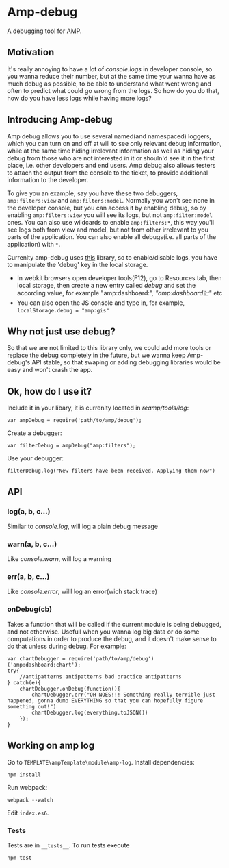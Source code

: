 # Amp-debug
A debugging tool for AMP.

## Motivation
It's really annoying to have a lot of _console.logs_ in developer console, so you wanna reduce their number, but at the same time your wanna have as much debug as possible, to be able to understand what went wrong and often to predict what could go wrong from the logs. So how do you do that, how do you have less logs while having more logs?

## Introducing Amp-debug
Amp debug allows you to use several named(and namespaced) loggers, which you can turn on and off at will to see only relevant debug information, while at the same time hiding irrelevant information as well as hiding your debug from those who are not interested in it or shouln'd see it in the first place, i.e. other developers and end users. Amp debug also allows testers to attach the output from the console to the ticket, to provide additional information to the developer.

To give you an example, say you have these two debuggers, `amp:filters:view` and `amp:filters:model`. Normally you won't see none in the developer console, but you can access it by enabling debug, so by enabling `amp:filters:view` you will see its logs, but not `amp:filter:model` ones. You can also use wildcards to enable `amp:filters:*`, this way you'll see logs both from view and model, but not from other irrelevant to you parts of the application. You can also enable all debugs(i.e. all parts of the application) with `*`.

Currenlty amp-debug uses [this](https://www.npmjs.com/package/debug) library, so to enable/disable logs, you have to manipulate the 'debug' key in the local storage.
* In webkit browsers open developer tools(F12), go to Resources tab, then local storage, then create a new entry called _debug_ and set the according value, for example "amp:dashboard:*", "amp:dashboard:chart:*" etc
* You can also open the JS console and type in, for example, `localStorage.debug = "amp:gis"` 

## Why not just use debug?
So that we are not limited to this library only, we could add more tools or replace the debug completely in the future, but we wanna keep Amp-debug's API stable, so that swaping or adding debugging libraries would be easy and won't crash the app.

## Ok, how do I use it?
Include it in your libary, it is currenlty located in _reamp/tools/log_:

    var ampDebug = require('path/to/amp/debug');
Create a debugger:

    var filterDebug = ampDebug("amp:filters");
    
Use your debugger:

    filterDebug.log("New filters have been received. Applying them now")
    
## API
### log(a, b, c...)
Similar to _console.log_, will log a plain debug message
### warn(a, b, c...)
Like _console.warn_, will log a warning
### err(a, b, c...)
Like _console.error_, willl log an error(wich stack trace)
### onDebug(cb)
Takes a function that will be called if the current module is being debugged, and not otherwise. Usefull when you wanna log big data or do some computations in order to produce the debug, and it doesn't make sense to do that unless during debug. For example:

    var chartDebugger = require('path/to/amp/debug')('amp:dashboard:chart');
    try{
        //antipatterns antipatterns bad practice antipatterns
    } catch(e){
        chartDebugger.onDebug(function(){
            chartDebugger.err("OH NOES!!! Something really terrible just happened, gonna dump EVERYTHING so that you can hopefully figure something out!")
            chartDebugger.log(everything.toJSON())
        });
    }
    
## Working on amp log
Go to `TEMPLATE\ampTemplate\module\amp-log`. Install dependencies:

    npm install
Run webpack:

    webpack --watch
    
Edit `index.es6`.
### Tests
Tests are in `__tests__`. To run tests execute

    npm test